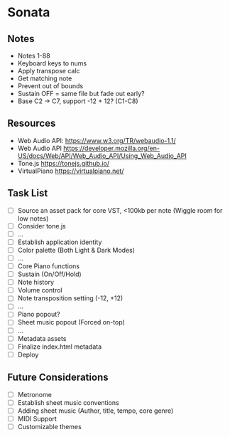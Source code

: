# Sonata

## Notes

- Notes 1-88
- Keyboard keys to nums
- Apply transpose calc
- Get matching note
- Prevent out of bounds
- Sustain OFF = same file but fade out early?
- Base C2 -> C7, support -12 + 12? (C1-C8)

## Resources

- Web Audio API: https://www.w3.org/TR/webaudio-1.1/
- Web Audio API https://developer.mozilla.org/en-US/docs/Web/API/Web_Audio_API/Using_Web_Audio_API
- Tone.js https://tonejs.github.io/
- VirtualPiano https://virtualpiano.net/

## Task List

- [ ] Source an asset pack for core VST, <100kb per note (Wiggle room for low notes)
- [ ] Consider tone.js
- [ ] ...
- [ ] Establish application identity
- [ ] Color palette (Both Light & Dark Modes)
- [ ] ...
- [ ] Core Piano functions
- [ ] Sustain (On/Off/Hold)
- [ ] Note history
- [ ] Volume control
- [ ] Note transposition setting (-12, +12)
- [ ] ...
- [ ] Piano popout?
- [ ] Sheet music popout (Forced on-top)
- [ ] ...
- [ ] Metadata assets
- [ ] Finalize index.html metadata
- [ ] Deploy

## Future Considerations

- [ ] Metronome
- [ ] Establish sheet music conventions
- [ ] Adding sheet music (Author, title, tempo, core genre)
- [ ] MIDI Support
- [ ] Customizable themes
